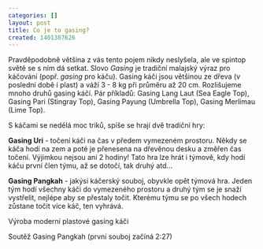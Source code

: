 ```yaml
---
categories: []
layout: post
title: Co je to gasing?
created: 1401387626
---
```

<p>Pravděpodobně většina z vás tento pojem nikdy neslyšela, ale ve spintop světě se s ním dá setkat. Slovo <em>Gasing</em> je tradiční malajský výraz pro káčování (popř. <em>gasing</em> pro káču). Gasing káči jsou většinou ze dřeva (v poslední době i plast) a váží 3 - 8 kg při průměru až 20 cm. Rozlišujeme mnoho druhů gasing káčí. Pár příkladů:&nbsp;<span>Gasing Lang Laut (Sea Eagle Top), Gasing Pari (Stingray Top), Gasing Payung (Umbrella Top), Gasing Merlimau (Lime Top).&nbsp;</span></p>

<p>S káčami se nedělá moc triků, spíše se hrají dvě tradiční hry:</p>

<p><strong>Gasing Uri</strong> - točení káči na čas v předem vymezeném prostoru. Někdy se káča hodí na zem a poté je přenesena na dřevěnou desku a změřen čas točení. Výjimkou nejsou ani 2 hodiny! Tato hra lze hrát i týmově, kdy hodí káču první člen týmu, až se dotočí, tak druhý atd...</p>

<p><strong>Gasing Pangkah</strong> - jakýsi káčerský souboj, obyvkle opět týmová hra. Jeden tým hodí všechny káči do vymezeného prostoru a druhý tým se je snaží vystřelit, nejlépe aby se přestaly točit. Kterému týmu se po všech hodech zůstane točit více káč, ten vyhrává.</p>

<p>Výroba moderní plastové gasing káči</p>

<p><div class="youtube-player" data-id="bYFTtE0QHJ4"></div></p>

<p>Soutěž&nbsp;Gasing Pangkah (první souboj začíná 2:27)</p>

<p><div class="youtube-player" data-id="TrC3s-MSfF8"></div></p>
